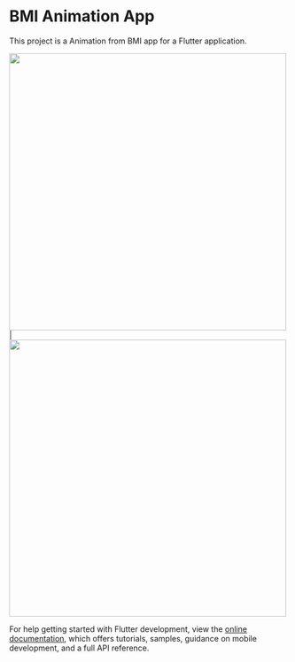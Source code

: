 
# BMI Animation App


This project is a Animation from BMI app for a Flutter application.

<img src = "https://user-images.githubusercontent.com/121785230/221341401-dbcf8d82-290f-4b5a-b9f5-5a15d816d5d4.png" height = "500px"/> |
<img src = "https://user-images.githubusercontent.com/121785230/221341428-00da51d7-cd83-4038-9ca3-9462c1222145.png" height = "500px"/>


For help getting started with Flutter development, view the
[online documentation](https://docs.flutter.dev/), which offers tutorials,
samples, guidance on mobile development, and a full API reference.
